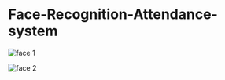 # Face-Recognition-Attendance-system

![face 1](https://github.com/theshivamsk/Face-Recognition-Attendance-system/assets/165746109/90e2194f-6db7-4533-ba5f-a3b8b30aaa54)


![face 2](https://github.com/theshivamsk/Face-Recognition-Attendance-system/assets/165746109/1fc0dac8-9ca7-449c-b705-20b6dd113249)

